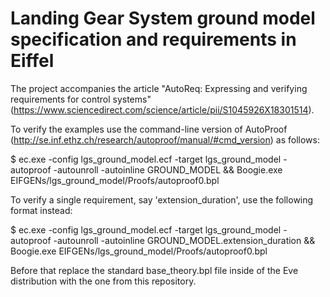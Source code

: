 # Landing Gear System ground model specification and requirements in Eiffel

The project accompanies the article "AutoReq: Expressing and verifying requirements for control systems" (https://www.sciencedirect.com/science/article/pii/S1045926X18301514).

To verify the examples use the command-line version of AutoProof (http://se.inf.ethz.ch/research/autoproof/manual/#cmd_version) as follows:

$ ec.exe -config lgs_ground_model.ecf -target lgs_ground_model -autoproof -autounroll -autoinline GROUND_MODEL && Boogie.exe EIFGENs/lgs_ground_model/Proofs/autoproof0.bpl

To verify a single requirement, say 'extension_duration', use the following format instead:

$ ec.exe -config lgs_ground_model.ecf -target lgs_ground_model -autoproof -autounroll -autoinline GROUND_MODEL.extension_duration && Boogie.exe EIFGENs/lgs_ground_model/Proofs/autoproof0.bpl

Before that replace the standard base_theory.bpl file inside of the Eve distribution with the one from this repository.
